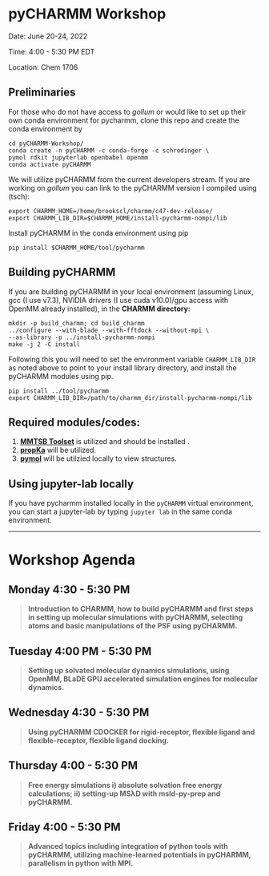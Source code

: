 # pyCHARMM Workshop

Date: June 20-24, 2022

Time: 4:00 - 5:30 PM EDT

Location: Chem 1706

## Preliminaries

For those who do not have access to *gollum* or would like to set up their own conda environment for pycharmm, clone this repo and create the conda environment by

```shell
cd pyCHARMM-Workshop/
conda create -n pyCHARMM -c conda-forge -c schrodinger \
pymol rdkit jupyterlab openbabel openmm
conda activate pyCHARMM
```

We will utilize pyCHARMM from the current developers stream. If you are working on *gollum* you can link to the pyCHARMM version I compiled using (tsch):

```shell
export CHARMM_HOME=/home/brookscl/charmm/c47-dev-release/
export CHARMM_LIB_DIR=$CHARMM_HOME/install-pycharmm-nompi/lib
```

Install pyCHARMM in the conda environment using pip

```shell
pip install $CHARMM_HOME/tool/pycharmm
```

## Building pyCHARMM

If you are building pyCHARMM in your local environment (assuming Linux, gcc (I use v7.3), NVIDIA drivers (I use cuda v10.0)/gpu access with OpenMM already installed), in the **CHARMM directory**:

```shell
mkdir -p build_charmm; cd build_charmm
../configure --with-blade --with-fftdock --without-mpi \
--as-library -p ../install-pycharmm-nompi
make -j 2 -C install
```

Following this you will need to set the environment variable `CHARMM_LIB_DIR` as noted above to point to your install library directory, and install the pyCHARMM modules using pip.

```shell
pip install ../tool/pycharmm
export CHARMM_LIB_DIR=/path/to/charmm_dir/install-pycharmm-nompi/lib
```

## Required modules/codes:

1. [**MMTSB Toolset**](https://github.com/mmtsb/toolset) is utilized and should be installed .
2. [**propKa**](https://github.com/jensengroup/propka) will be utilized.
3. [**pymol**](https://pymol.org/2/) will be utilzied locally to view structures.

## Using jupyter-lab locally

If you have pycharmm installed locally in the `pyCHARMM` virtual environment, you can start a jupyter-lab by typing `jupyter lab` in the same conda environment.

----------------------------------------------

# Workshop Agenda

## Monday 4:30 - 5:30 PM 
> __Introduction to CHARMM, how to build pyCHARMM and first steps in setting up molecular simulations with pyCHARMM, selecting atoms and basic manipulations of the PSF using pyCHARMM.__
## Tuesday 4:00 PM - 5:30 PM 
> __Setting up solvated molecular dynamics simulations, using OpenMM, BLaDE GPU accelerated simulation engines for molecular dynamics.__
## Wednesday 4:30 - 5:30 PM 
> __Using pyCHARMM CDOCKER for rigid-receptor, flexible ligand and flexible-receptor, flexible ligand docking.__
## Thursday 4:00 - 5:30 PM 
> __Free energy simulations i) absolute solvation free energy calculations; ii) setting-up MSλD with msld-py-prep and pyCHARMM.__
## Friday 4:00 - 5:30 PM 
> __Advanced topics including integration of python tools with pyCHARMM, utilizing machine-learned potentials in pyCHARMM, parallelism in python with MPI.__
